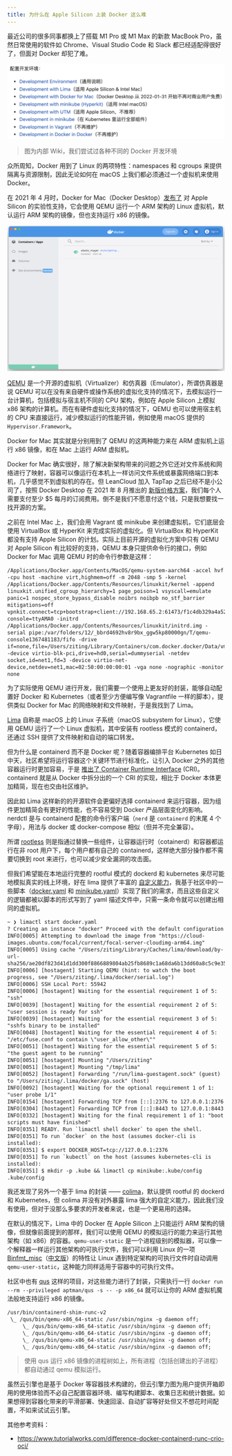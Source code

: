 ```yaml
---
title: 为什么在 Apple Silicon 上装 Docker 这么难
---
```


最近公司的很多同事都换上了搭载 M1 Pro 或 M1 Max 的新款 MacBook Pro，虽然日常使用的软件如 Chrome、Visual Studio Code 和 Slack 都已经适配得很好了，但面对 Docker 却犯了难。

![Development Environments](/post-images/engine-development-environments.png)

> 图为内部 Wiki，我们尝试过各种不同的 Docker 开发环境

众所周知，Docker 用到了 Linux 的两项特性：namespaces 和 cgroups 来提供隔离与资源限制，因此无论如何在 macOS 上我们都必须通过一个虚拟机来使用 Docker。

在 2021 年 4 月时，Docker for Mac（Docker Desktop）[发布了](https://www.docker.com/blog/released-docker-desktop-for-mac-apple-silicon/) 对 Apple Silicon 的实验性支持，它会使用 QEMU 运行一个 ARM 架构的 Linux 虚拟机，默认运行 ARM 架构的镜像，但也支持运行 x86 的镜像。

![Docker for Mac](/post-images/docker-for-mac.png)

[QEMU](https://www.qemu.org/docs/master/about/index.html) 是一个开源的虚拟机（Virtualizer）和仿真器（Emulator），所谓仿真器是说 QEMU 可以在没有来自硬件或操作系统的虚拟化支持的情况下，去模拟运行一台计算机，包括模拟与宿主机不同的 CPU 架构，例如在 Apple Silicon 上模拟 x86 架构的计算机。而在有硬件虚拟化支持的情况下，QEMU 也可以使用宿主机的 CPU 来直接运行，减少模拟运行的性能开销，例如使用 macOS 提供的 `Hypervisor.Framework`。

Docker for Mac 其实就是分别用到了 QEMU 的这两种能力来在 ARM 虚拟机上运行 x86 镜像，和在 Mac 上运行 ARM 虚拟机。

Docker for Mac 确实很好，除了解决新架构带来的问题之外它还对文件系统和网络进行了映射，容器可以像运行在本机上一样访问文件系统或暴露网络端口到本机，几乎感觉不到虚拟机的存在。但 LeanCloud 加入 TapTap 之后已经不是小公司了，按照 Docker Desktop 在 2021 年 8 月推出的 [新版价格方案](https://www.docker.com/blog/updating-product-subscriptions/)，我们每个人需要支付至少 $5 每月的订阅费用。倒不是我们不愿意付这个钱，只是我想要找一找开源的方案。

之前在 Intel Mac 上，我们会用 Vagrant 或 minikube 来创建虚拟机，它们底层会使用 VirtualBox 或 HyperKit 来完成实际的虚拟化。但 VirtualBox 和 HyperKit 都没有支持 Apple Silicon 的计划。实际上目前开源的虚拟化方案中只有 QEMU 对 Apple Silicon 有比较好的支持，QEMU 本身只提供命令行的接口，例如 Docker for Mac 调用 QEMU 时的命令行参数是这样：

```
/Applications/Docker.app/Contents/MacOS/qemu-system-aarch64 -accel hvf -cpu host -machine virt,highmem=off -m 2048 -smp 5 -kernel /Applications/Docker.app/Contents/Resources/linuxkit/kernel -append linuxkit.unified_cgroup_hierarchy=1 page_poison=1 vsyscall=emulate panic=1 nospec_store_bypass_disable noibrs noibpb no_stf_barrier mitigations=off   vpnkit.connect=tcp+bootstrap+client://192.168.65.2:61473/f1c4db329a4a520d73a79eaa1360de7be7d09948a1ac348b04c8e01f6f6eb2c9 console=ttyAMA0 -initrd /Applications/Docker.app/Contents/Resources/linuxkit/initrd.img -serial pipe:/var/folders/12/_bbrd4692hv8r9bx_ggw5kp80000gn/T/qemu-console1367481183/fifo -drive if=none,file=/Users/ziting/Library/Containers/com.docker.docker/Data/vms/0/data/Docker.raw,format=raw,id=hd0 -device virtio-blk-pci,drive=hd0,serial=dummyserial -netdev socket,id=net1,fd=3 -device virtio-net-device,netdev=net1,mac=02:50:00:00:00:01 -vga none -nographic -monitor none
```

为了实际使用 QEMU 进行开发，我们需要一个使用上更友好的封装，能够自动配置好 Docker 和 Kubernetes（或者至少方便编写像 Vagrantfile 一样的脚本），提供类似 Docker for Mac 的网络映射和文件映射，于是我找到了 Lima。

[Lima](https://github.com/lima-vm/lima) 自称是 macOS 上的 Linux 子系统（macOS subsystem for Linux），它使用 QEMU 运行了一个 Linux 虚拟机，其中安装有 rootless 模式的 containerd，还通过 SSH 提供了文件映射和自动的端口转发。

但为什么是 containerd 而不是 Docker 呢？随着容器编排平台 Kubernetes 如日中天，社区希望将运行容器这个关键环节进行标准化，让引入 Docker 之外的其他容器运行时更加容易，于是 [推出了 Container Runtime Interface](https://kubernetes.io/blog/2016/12/container-runtime-interface-cri-in-kubernetes/) (CRI)。containerd 就是从 Docker 中拆分出的一个 CRI 的实现，相比于 Docker 本体更加精简，现在也交由社区维护。

因此如 Lima 这样新的的开源软件会更偏好选择 containerd 来运行容器，因为组件更加精简会有更好的性能，也不容易受到 Docker 产品层面变化的影响。nerdctl 是与 containerd 配套的命令行客户端（`nerd` 是 `containerd` 的末尾 4 个字母），用法与 docker 或 docker-compose 相似（但并不完全兼容）。

所谓 [rootless](https://rootlesscontaine.rs/) 则是指通过替换一些组件，让容器运行时（cotainerd）和容器都运行在非 root 用户下，每个用户都有自己的 containerd，这样绝大部分操作都不需要切换到 root 来进行，也可以减少安全漏洞的攻击面。

但我们希望能在本地运行完整的 rootful 模式的 dockerd 和 kubernetes 来尽可能地模拟真实的线上环境，好在 lima 提供了丰富的 [自定义能力](https://github.com/lima-vm/lima/blob/master/pkg/limayaml/default.yaml)，我基于社区中的一些脚本（[docker.yaml](https://github.com/lima-vm/lima/blob/master/examples/docker.yaml) 和 [minikube.yaml](https://github.com/afbjorklund/lima/blob/minikube/examples/minikube.yaml)）实现了我们的需求，而且这些自定义的逻辑都被以脚本的形式写到了 yaml 描述文件中，只需一条命令就可以创建出相同的虚拟机。

```plain
~ ❯ limactl start docker.yaml
? Creating an instance "docker" Proceed with the default configuration
INFO[0005] Attempting to download the image from "https://cloud-images.ubuntu.com/focal/current/focal-server-cloudimg-arm64.img"
INFO[0005] Using cache "/Users/ziting/Library/Caches/lima/download/by-url-sha256/ae20df823d41d1dd300f8866889804ab25fb8689c1a68da6b13dd60a8c5c9e35/data"
INFO[0006] [hostagent] Starting QEMU (hint: to watch the boot progress, see "/Users/ziting/.lima/docker/serial.log")
INFO[0006] SSH Local Port: 55942
INFO[0006] [hostagent] Waiting for the essential requirement 1 of 5: "ssh"
INFO[0039] [hostagent] Waiting for the essential requirement 2 of 5: "user session is ready for ssh"
INFO[0039] [hostagent] Waiting for the essential requirement 3 of 5: "sshfs binary to be installed"
INFO[0048] [hostagent] Waiting for the essential requirement 4 of 5: "/etc/fuse.conf to contain \"user_allow_other\""
INFO[0051] [hostagent] Waiting for the essential requirement 5 of 5: "the guest agent to be running"
INFO[0051] [hostagent] Mounting "/Users/ziting"
INFO[0051] [hostagent] Mounting "/tmp/lima"
INFO[0052] [hostagent] Forwarding "/run/lima-guestagent.sock" (guest) to "/Users/ziting/.lima/docker/ga.sock" (host)
INFO[0092] [hostagent] Waiting for the optional requirement 1 of 1: "user probe 1/1"
INFO[0154] [hostagent] Forwarding TCP from [::]:2376 to 127.0.0.1:2376
INFO[0304] [hostagent] Forwarding TCP from [::]:8443 to 127.0.0.1:8443
INFO[0332] [hostagent] Waiting for the final requirement 1 of 1: "boot scripts must have finished"
INFO[0351] READY. Run `limactl shell docker` to open the shell.
INFO[0351] To run `docker` on the host (assumes docker-cli is installed):
INFO[0351] $ export DOCKER_HOST=tcp://127.0.0.1:2376
INFO[0351] To run `kubectl` on the host (assumes kubernetes-cli is installed):
INFO[0351] $ mkdir -p .kube && limactl cp minikube:.kube/config .kube/config
```

我还发现了另外一个基于 lima 的封装 —— [colima](https://github.com/abiosoft/colima)，默认提供 rootful 的 dockerd 和 Kubernetes，但 colima 并没有对外暴露 lima 强大的自定义能力，因此我们没有使用，但对于没那么多要求的开发者来说，也是一个更易用的选择。

在默认的情况下，Lima 中的 Docker 在 Apple Silicon 上只能运行 ARM 架构的镜像，但就像前面提到的那样，我们可以使用 QEMU 的模拟运行的能力来运行其他架构（如 x86）的容器。`qemu-user-static` 是一个进程级别的模拟器，可以像一个解释器一样运行其他架构的可执行文件，我们可以利用 Linux 的一项 [Binfmt_misc](https://en.wikipedia.org/wiki/Binfmt_misc)（[中文版](https://zh.wikipedia.org/wiki/Binfmt_misc)）的特性让 Linux 遇到特定架构的可执行文件时自动调用 `qemu-user-static`，这种能力同样适用于容器中的可执行文件。

社区中也有 [qus](https://dbhi.github.io/qus/) 这样的项目，对这些能力进行了封装，只需执行一行 `docker run --rm --privileged aptman/qus -s -- -p x86_64` 就可以让你的 ARM 虚拟机魔法般地支持运行 x86 的镜像。

```plain
/usr/bin/containerd-shim-runc-v2
 \_ /qus/bin/qemu-x86_64-static /usr/sbin/nginx -g daemon off;
     \_ /qus/bin/qemu-x86_64-static /usr/sbin/nginx -g daemon off;
     \_ /qus/bin/qemu-x86_64-static /usr/sbin/nginx -g daemon off;
     \_ /qus/bin/qemu-x86_64-static /usr/sbin/nginx -g daemon off;
     \_ /qus/bin/qemu-x86_64-static /usr/sbin/nginx -g daemon off;
```

> 使用 qus 运行 x86 镜像的进程树如上，所有进程（包括创建出的子进程）都自动通过 qemu 模拟运行。

虽然云引擎也是基于 Docker 等容器技术构建的，但云引擎力图为用户提供开箱即用的使用体验而不必自己配置容器环境、编写构建脚本、收集日志和统计数据。如果想得到容器化带来的平滑部署、快速回滚、自动扩容等好处但又不想花时间配置，不如来试试云引擎。

其他参考资料：

- https://www.tutorialworks.com/difference-docker-containerd-runc-crio-oci/
